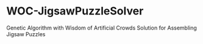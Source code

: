 WOC-JigsawPuzzleSolver
======================

Genetic Algorithm with Wisdom of Artificial Crowds Solution for Assembling Jigsaw Puzzles
